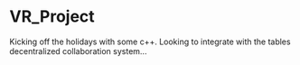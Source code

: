 # VR_Project
Kicking off the holidays with some c++.  Looking to integrate with the tables decentralized collaboration system...
